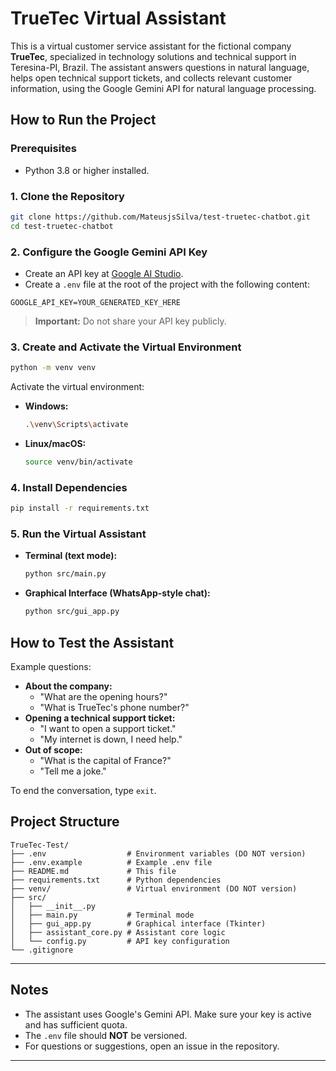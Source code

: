 # TrueTec Virtual Assistant

This is a virtual customer service assistant for the fictional company **TrueTec**, specialized in technology solutions and technical support in Teresina-PI, Brazil. The assistant answers questions in natural language, helps open technical support tickets, and collects relevant customer information, using the Google Gemini API for natural language processing.

## How to Run the Project

### Prerequisites

- Python 3.8 or higher installed.

### 1. Clone the Repository

```bash
git clone https://github.com/MateusjsSilva/test-truetec-chatbot.git
cd test-truetec-chatbot
```

### 2. Configure the Google Gemini API Key

- Create an API key at [Google AI Studio](https://aistudio.google.com/app/apikey).
- Create a `.env` file at the root of the project with the following content:

```
GOOGLE_API_KEY=YOUR_GENERATED_KEY_HERE
```

> **Important:** Do not share your API key publicly.

### 3. Create and Activate the Virtual Environment

```bash
python -m venv venv
```

Activate the virtual environment:

- **Windows:**  
  ```bash
  .\venv\Scripts\activate
  ```
- **Linux/macOS:**  
  ```bash
  source venv/bin/activate
  ```

### 4. Install Dependencies

```bash
pip install -r requirements.txt
```

### 5. Run the Virtual Assistant

- **Terminal (text mode):**
  ```bash
  python src/main.py
  ```
- **Graphical Interface (WhatsApp-style chat):**
  ```bash
  python src/gui_app.py
  ```

## How to Test the Assistant

Example questions:

- **About the company:**
  - "What are the opening hours?"
  - "What is TrueTec's phone number?"
- **Opening a technical support ticket:**
  - "I want to open a support ticket."
  - "My internet is down, I need help."
- **Out of scope:**
  - "What is the capital of France?"
  - "Tell me a joke."

To end the conversation, type `exit`.


## Project Structure

```
TrueTec-Test/
├── .env                  # Environment variables (DO NOT version)
├── .env.example          # Example .env file
├── README.md             # This file
├── requirements.txt      # Python dependencies
├── venv/                 # Virtual environment (DO NOT version)
├── src/
│   ├── __init__.py
│   ├── main.py           # Terminal mode
│   ├── gui_app.py        # Graphical interface (Tkinter)
│   ├── assistant_core.py # Assistant core logic
│   └── config.py         # API key configuration
└── .gitignore
```

---

## Notes

- The assistant uses Google's Gemini API. Make sure your key is active and has sufficient quota.
- The `.env` file should **NOT** be versioned.
- For questions or suggestions, open an issue in the repository.

---